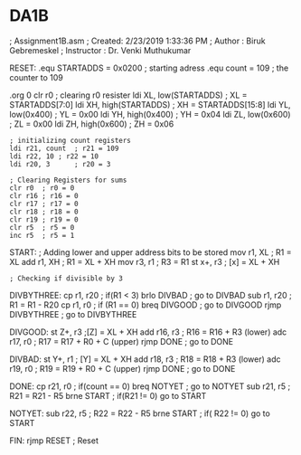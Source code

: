# DA1B

; Assignment1B.asm
; Created: 2/23/2019 1:33:36 PM
; Author : Biruk Gebremeskel
; Instructor : Dr. Venki Muthukumar


RESET:
.equ STARTADDS = 0x0200		; starting adress
.equ count = 109			;  the counter to 109


.org 0
	clr r0		; clearing r0 resister
	ldi XL, low(STARTADDS)		; XL = STARTADDS[7:0]
	ldi XH, high(STARTADDS)		; XH = STARTADDS[15:8]
	ldi YL, low(0x400)		; YL = 0x00
	ldi YH, high(0x400)		; YH = 0x04
	ldi ZL, low(0x600)		; ZL = 0x00
	ldi ZH, high(0x600)		; ZH = 0x06

	; initializing count registers
	ldi r21, count	; r21 = 109
	ldi r22, 10	; r22 = 10
	ldi r20, 3		; r20 = 3

	; Clearing Registers for sums
	clr r0	; r0 = 0
	clr r16 ; r16 = 0
	clr r17 ; r17 = 0
	clr r18 ; r18 = 0
	clr r19	; r19 = 0
	clr r5	; r5 = 0
	inc r5	; r5 = 1

START:
	; Adding lower and upper address bits to be stored
	mov r1, XL	; R1 = XL
	add r1, XH	; R1 = XL + XH
	mov r3, r1	; R3 = R1
	st x+, r3	; [x] = XL + XH

	; Checking if divisible by 3
DIVBYTHREE:
	cp r1, r20	; if(R1 < 3)
	brlo DIVBAD	; go to DIVBAD
	sub r1, r20	; R1 = R1 - R20
	cp r1, r0	; if (R1 == 0)
	breq DIVGOOD	; go to DIVGOOD
	rjmp	DIVBYTHREE	; go to DIVBYTHREE

DIVGOOD:
	st Z+, r3	;[Z] = XL + XH
	add r16, r3	; R16 = R16 + R3 (lower)
	adc r17, r0	; R17 = R17 + R0 + C (upper)
	rjmp DONE	; go to DONE

DIVBAD:
	st Y+, r1	; [Y] = XL + XH
	add r18, r3	; R18 = R18 + R3 (lower)
	adc r19, r0 ; R19 = R19 + R0 + C (upper)
	rjmp DONE	; go to DONE


DONE:
	cp r21, r0	; if(count == 0)
	breq NOTYET	; go to NOTYET
	sub r21, r5 ; R21 = R21 - R5
	brne START	; if(R21 != 0) go to START

NOTYET:
	sub r22, r5	; R22 = R22 - R5
	brne START	; if( R22 != 0) go to START

FIN:
	rjmp	RESET	; Reset

